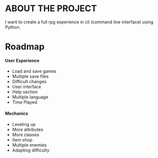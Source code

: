 # ABOUT THE PROJECT
I want to create a full rpg experience in cli (command line interface) using Python.


# Roadmap
#### User Experience
+ Load and save games
+ Multiple save files
+ Difficult changes
+ User interface
+ Help section
+ Multiple language
+ Time Played

#### Mechanics
+ Leveling up
+ More attributes
+ More classes
+ Item shop
+ Multiple enemies
+ Adapting difficulty
